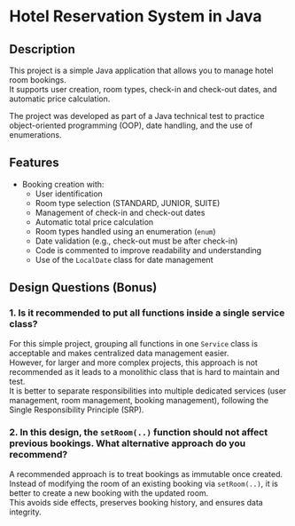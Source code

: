 # Hotel Reservation System in Java

## Description

This project is a simple Java application that allows you to manage hotel room bookings.  
It supports user creation, room types, check-in and check-out dates, and automatic price calculation.

The project was developed as part of a Java technical test to practice object-oriented programming (OOP), date handling, and the use of enumerations.

## Features

- Booking creation with:
  - User identification
  - Room type selection (STANDARD, JUNIOR, SUITE)
  - Management of check-in and check-out dates
  - Automatic total price calculation
  - Room types handled using an enumeration (`enum`)
  - Date validation (e.g., check-out must be after check-in)
  - Code is commented to improve readability and understanding
  - Use of the `LocalDate` class for date management


## Design Questions (Bonus)



### 1. Is it recommended to put all functions inside a single service class?

For this simple project, grouping all functions in one `Service` class is acceptable and makes centralized data management easier.  
However, for larger and more complex projects, this approach is not recommended as it leads to a monolithic class that is hard to maintain and test.  
It is better to separate responsibilities into multiple dedicated services (user management, room management, booking management), following the Single Responsibility Principle (SRP).

### 2. In this design, the `setRoom(..)` function should not affect previous bookings. What alternative approach do you recommend?

A recommended approach is to treat bookings as immutable once created.  
Instead of modifying the room of an existing booking via `setRoom(..)`, it is better to create a new booking with the updated room.  
This avoids side effects, preserves booking history, and ensures data integrity.



